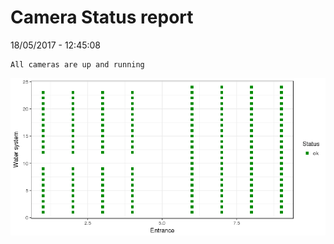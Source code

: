 Camera Status report
================
18/05/2017 - 12:45:08

    All cameras are up and running

![](camreport_files/figure-markdown_github/unnamed-chunk-2-1.png)

